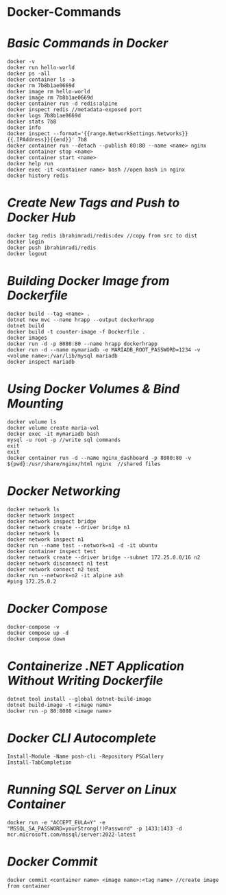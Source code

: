 # Docker-Commands

# **_Basic Commands in Docker_**

    docker -v
    docker run hello-world
    docker ps -all
    docker container ls -a
    docker rm 7b8b1ae0669d
    docker image rm hello-world
    docker image rm 7b8b1ae0669d
    docker container run -d redis:alpine
    docker inspect redis //metadata-exposed port
    docker logs 7b8b1ae0669d
    docker stats 7b8
    docker info
    docker inspect --format='{{range.NetworkSettings.Networks}}{{.IPAddress}}{{end}}' 7b8
    docker container run --detach --publish 80:80 --name <name> nginx
    docker container stop <name>
    docker container start <name>
    docker help run
    docker exec -it <container name> bash //open bash in nginx
    docker history redis

# **_Create New Tags and Push to Docker Hub_**

    docker tag redis ibrahimradi/redis:dev //copy from src to dist
    docker login
    docker push ibrahimradi/redis
    docker logout

# **_Building Docker Image from Dockerfile_**

    docker build --tag <name> .
    dotnet new mvc --name hrapp --output dockerhrapp
    dotnet build
    docker build -t counter-image -f Dockerfile .
    docker images
    docker run -d -p 8080:80 --name hrapp dockerhrapp
    docker run -d --name mymariadb -e MARIADB_ROOT_PASSWORD=1234 -v <volume name>:/var/lib/mysql mariadb
    docker inspect mariadb

# **_Using Docker Volumes & Bind Mounting_**

    docker volume ls
    docker volume create maria-vol
    docker exec -it mymariadb bash
    mysql -u root -p //write sql commands
    exit
    exit
    docker container run -d --name nginx_dashboard -p 8080:80 -v ${pwd}:/usr/share/nginx/html nginx  //shared files

# **_Docker Networking_**

    docker network ls
    docker network inspect
    docker network inspect bridge
    docker network create --driver bridge n1
    docker network ls
    docker network inspect n1
    docker run --name test --network=n1 -d -it ubuntu
    docker container inspect test
    docker network create --driver bridge --subnet 172.25.0.0/16 n2
    docker network disconnect n1 test
    docker network connect n2 test
    docker run --network=n2 -it alpine ash
    #ping 172.25.0.2

# **_Docker Compose_**

    docker-compose -v
    docker compose up -d
    docker compose down

# **_Containerize .NET Application Without Writing Dockerfile_**

    dotnet tool install --global dotnet-build-image
    dotnet build-image -t <image name>
    docker run -p 80:8080 <image name>

# **_Docker CLI Autocomplete_**

    Install-Module -Name posh-cli -Repository PSGallery
    Install-TabCompletion

# **_Running SQL Server on Linux Container_**

    docker run -e "ACCEPT_EULA=Y" -e "MSSQL_SA_PASSWORD=yourStrong(!)Password" -p 1433:1433 -d mcr.microsoft.com/mssql/server:2022-latest

# **_Docker Commit_**

    docker commit <container name> <image name>:<tag name> //create image from container
